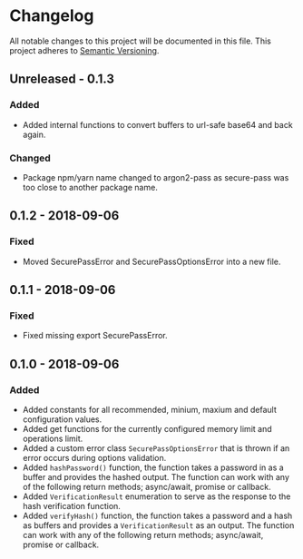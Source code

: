 # Changelog
All notable changes to this project will be documented in this file. This project adheres to [Semantic Versioning](https://semver.org/spec/v2.0.0.html).

## Unreleased - 0.1.3
### Added

- Added internal functions to convert buffers to url-safe base64 and back again.

### Changed

- Package npm/yarn name changed to argon2-pass as secure-pass was too close to another package name.

## 0.1.2 - 2018-09-06
### Fixed

- Moved SecurePassError and SecurePassOptionsError into a new file.

## 0.1.1 - 2018-09-06
### Fixed

- Fixed missing export SecurePassError.

## 0.1.0 - 2018-09-06
### Added

- Added constants for all recommended, minium, maxium and default configuration values.
- Added get functions for the currently configured memory limit and operations limit.
- Added a custom error class <code>SecurePassOptionsError</code> that is thrown if an error occurs during options validation.
- Added <code>hashPassword()</code> function, the function takes a password in as a buffer and provides the hashed output. The function can work with any of the following return methods; async/await, promise or callback.
- Added <code>VerificationResult</code> enumeration to serve as the response to the hash verification function.
- Added <code>verifyHash()</code> function, the function takes a password and a hash as buffers and provides a <code>VerificationResult</code> as an output. The function can work with any of the following return methods; async/await, promise or callback.

<!-- Links -->
